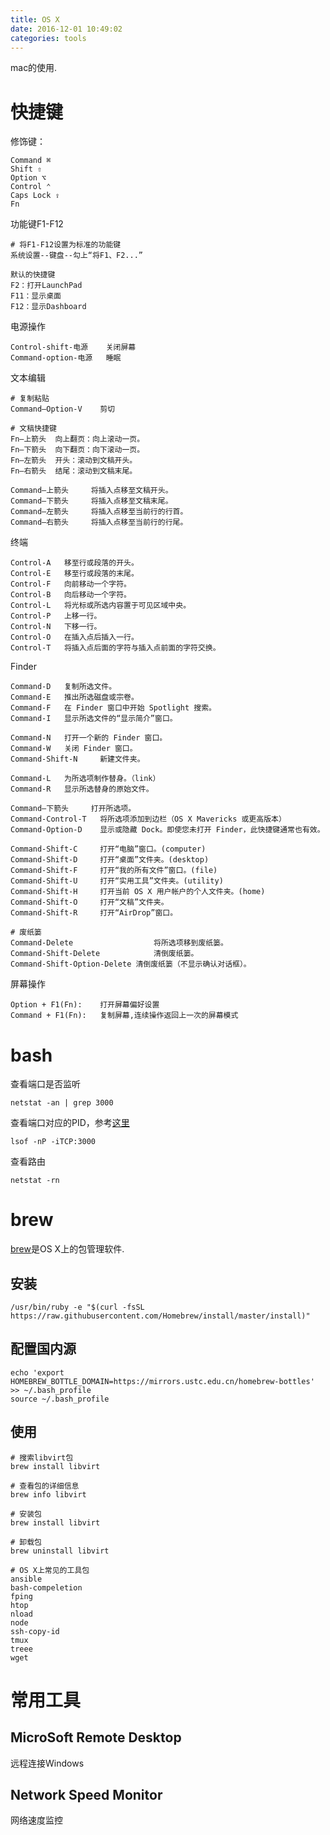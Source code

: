 ```yaml
---
title: OS X
date: 2016-12-01 10:49:02
categories: tools
---
```


mac的使用.

<!-- more -->

# 快捷键修饰键：

```Command ⌘Shift ⇧Option ⌥Control ⌃Caps Lock ⇪Fn```功能键F1-F12
```# 将F1-F12设置为标准的功能键系统设置--键盘--勾上“将F1、F2...”默认的快捷键F2：打开LaunchPadF11：显示桌面F12：显示Dashboard```

电源操作
```Control-shift-电源    关闭屏幕Command-option-电源   睡眠```

文本编辑

```# 复制粘贴Command–Option-V    剪切# 文稿快捷键Fn–上箭头 	向上翻页：向上滚动一页。Fn–下箭头 	向下翻页：向下滚动一页。Fn–左箭头 	开头：滚动到文稿开头。Fn–右箭头 	结尾：滚动到文稿末尾。Command–上箭头 	将插入点移至文稿开头。Command–下箭头 	将插入点移至文稿末尾。Command–左箭头 	将插入点移至当前行的行首。Command–右箭头 	将插入点移至当前行的行尾。```

终端

```Control-A 	移至行或段落的开头。Control-E 	移至行或段落的末尾。Control-F 	向前移动一个字符。Control-B 	向后移动一个字符。Control-L 	将光标或所选内容置于可见区域中央。Control-P 	上移一行。Control-N 	下移一行。Control-O 	在插入点后插入一行。Control-T 	将插入点后面的字符与插入点前面的字符交换。```Finder
```Command-D 	复制所选文件。Command-E 	推出所选磁盘或宗卷。Command-F 	在 Finder 窗口中开始 Spotlight 搜索。Command-I 	显示所选文件的“显示简介”窗口。Command-N 	打开一个新的 Finder 窗口。Command-W 	关闭 Finder 窗口。Command-Shift-N 	新建文件夹。Command-L 	为所选项制作替身。（link）Command-R 	显示所选替身的原始文件。Command–下箭头 	打开所选项。Command-Control-T	将所选项添加到边栏（OS X Mavericks 或更高版本）Command-Option-D 	显示或隐藏 Dock。即使您未打开 Finder，此快捷键通常也有效。Command-Shift-C 	打开“电脑”窗口。(computer)Command-Shift-D 	打开“桌面”文件夹。(desktop)Command-Shift-F 	打开“我的所有文件”窗口。(file)Command-Shift-U 	打开“实用工具”文件夹。(utility)Command-Shift-H 	打开当前 OS X 用户帐户的个人文件夹。(home)Command-Shift-O 	打开“文稿”文件夹。Command-Shift-R 	打开“AirDrop”窗口。# 废纸篓Command-Delete					将所选项移到废纸篓。Command-Shift-Delete			清倒废纸篓。Command-Shift-Option-Delete	清倒废纸篓（不显示确认对话框）。

```

屏幕操作

```
Option + F1(Fn):    打开屏幕偏好设置
Command + F1(Fn):   复制屏幕,连续操作返回上一次的屏幕模式

```

# bash
查看端口是否监听   
```
netstat -an | grep 3000
```

查看端口对应的PID，参考[这里](https://tonydeng.github.io/2016/07/07/use-lsof-to-replace-netstat/)  
```
lsof -nP -iTCP:3000
```

查看路由  
```
netstat -rn
```

# brew
[brew](http://brew.sh/)是OS X上的包管理软件.
## 安装
```
/usr/bin/ruby -e "$(curl -fsSL https://raw.githubusercontent.com/Homebrew/install/master/install)"
```
## 配置国内源

```
echo 'export HOMEBREW_BOTTLE_DOMAIN=https://mirrors.ustc.edu.cn/homebrew-bottles' >> ~/.bash_profile
source ~/.bash_profile

```

## 使用
```
# 搜索libvirt包
brew install libvirt

# 查看包的详细信息
brew info libvirt

# 安装包
brew install libvirt

# 卸载包
brew uninstall libvirt

# OS X上常见的工具包
ansible
bash-compeletion
fping
htop
nload
node
ssh-copy-id
tmux
treee
wget

```

# 常用工具
## MicroSoft Remote Desktop
远程连接Windows

## Network Speed Monitor网络速度监控
